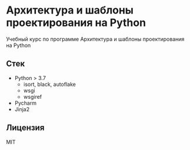 # Архитектура и шаблоны проектирования на Python

Учебный курс по программе Архитектура и шаблоны проектирования на Python

## Стек

- Python > 3.7
  - isort, black, autoflake
  - wsgi
  - wsgiref
- Pycharm
- Jinja2

## Лицензия

MIT
